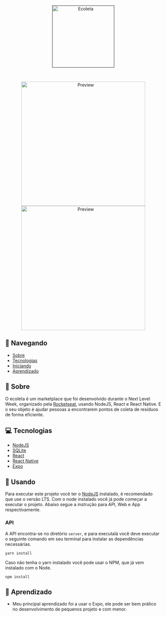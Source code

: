 <p align="center">
  <a href="" rel="noopener">
 <img width=200px src="https://i.imgur.com/8YV2uEt.png" alt="Ecoleta"></a>
</p>
</br>
<p align="center"> 
 <img height=400px src="https://i.imgur.com/aMfEVXV.png" alt="Preview">
 <img height=400px src="https://i.imgur.com/cW0JmGL.gif" alt="Preview">
</p>

## 📝 Navegando

- [Sobre](#about)
- [Tecnologias](#technology)
- [Iniciando](#getting_started)
- [Aprendizado](#learning)

## 🧐 Sobre <a name = "about"></a>

O ecoleta é um marketplace que foi desenvolvido durante o Next Level Week, organizado pela [Rocketseat](https://www.rocketseat.com.br), usando NodeJS, React e React Native. E o seu objeto é ajudar pessoas a encontrarem pontos de coleta de resíduos de forma eficiente.

## 💻 Tecnologias <a name = "technology"></a>

- [NodeJS](https://nodejs.org/en/)
- [SQLite](https://www.sqlite.org/index.html)
- [React](https://pt-br.reactjs.org/) 
- [React Native](https://reactnative.dev/) 
- [Expo](https://expo.io/) 

## 🏁 Usando <a name = "usage"></a>

Para executar este projeto você ter o [NodeJS](https://nodejs.org/en/) instalado, é recomendado que use o versão LTS. Com o node instalado você já pode começar a executar o projeto. Abaixo segue a instrução para API, Web e App respectivamente.

### API

A API encontra-se no diretório `server`, e para executalá você deve executar o seguinte comando em seu terminal para instalar as dependências necessárias.

```
yarn install
```
Caso não tenha o yarn instalado você pode usar o NPM, que já vem instalado com o Node.

```
npm install
```

## 🎉 Aprendizado <a name = "learning"></a>

- Meu principal aprendizado foi a usar o Expo, ele pode ser bem prático no desenvolvimento de pequenos projeto e com menor.
